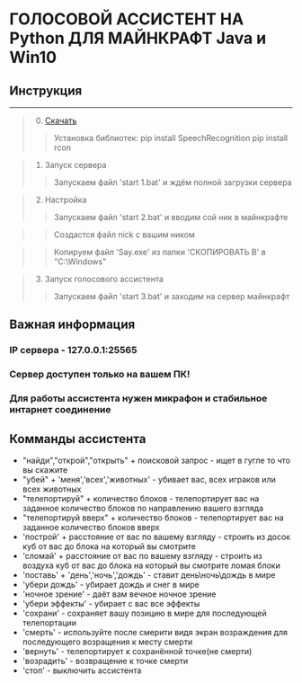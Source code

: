 # ГОЛОСОВОЙ АССИСТЕНТ НА Python ДЛЯ МАЙНКРАФТ Java и Win10
## Инструкция

---
>0. [Скачать](https://drive.google.com/file/d/1pfGYpR0WMVY5qsMH9C17Q-xQLeTeS7nb/view?usp=sharing)
>> Установка библиотек:
   pip install SpeechRecognition
   pip install rcon

>1. Запуск сервера
>> Запускаем файл 'start 1.bat' и ждём полной загрузки сервера

>2. Настройка
>> Запускаем файл 'start 2.bat' и вводим сой ник в майнкрафте

>> Создастся файл nick с вашим ником

>> Копируем файл 'Say.exe' из папки 'СКОПИРОВАТЬ В' в "C:\Windows\"

> 3. Запуск голосового ассистента
>> Запускаем файл 'start 3.bat' и заходим на сервер майнкрафт

## Важная информация

### IP сервера - 127.0.0.1:25565
### Сервер доступен только на вашем ПК!
### Для работы ассистента нужен микрафон и стабильное интарнет соединение

## Комманды ассистента

+ "найди","открой","открыть" + поисковой запрос - ищет в гугле то что вы скажите
+ "убей" + 'меня','всех','животных' - убивает вас, всех играков или всех животных
+ "телепортируй" + количество блоков - телепортирует вас на заданное количество блоков по направлению вашего взгляда
+ "телепортируй вверх" + количество блоков - телепортирует вас на заданное количество блоков вверх
+ 'построй' + расстояние от вас по вашему взгляду - строить из досок куб от вас до блока на который вы смотрите
+ 'сломай' + расстояние от вас по вашему взгляду - строить из воздуха куб от вас до блока на который вы смотрите ломая блоки
+ 'поставь' + 'день','ночь','дождь' - ставит день\ночь\дождь в мире
+ 'убери дождь' - убирает дождь и снег в мире
+ 'ночное зрение' - даёт вам вечное ночное зрение
+ 'убери эффекты' - убирает с вас все эффекты
+ 'сохрани' - сохраняет вашу позицию в мире для последующей телепортации
+ 'смерть' - используйте после смерити видя экран возраждения для последующего возращения к месту смерти
+ 'вернуть' - телепортирует к сохранённой точке(не смерти)
+ 'возрадить' - возвращение к точке смерти
+ 'стоп' - выключить ассистента

